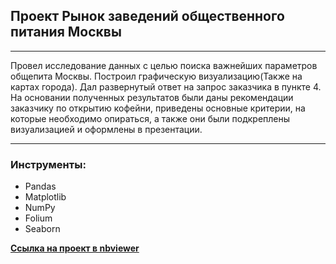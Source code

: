 ## Проект Рынок заведений общественного питания Москвы
_________________
Провел исследование данных с целью поиска важнейших параметров общепита Москвы. Построил графическую визуализацию(Также на картах города). Дал развернутый ответ на запрос заказчика в пункте 4. На основании полученных результатов были даны рекомендации заказчику по открытию кофейни, приведены основные критерии, на которые необходимо опираться, а также они были подкреплены визуализацией и оформлены в презентации.
____________________
### Инструменты:
- Pandas
- Matplotlib
- NumPy
- Folium
- Seaborn

[**Ссылка на проект в nbviewer**](https://nbviewer.org/github/RudkovYaroslav/Moscow_catering_industry/blob/main/Moscow_catering_industry.ipynb)
